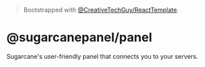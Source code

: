 > Bootstrapped with [@CreativeTechGuy/ReactTemplate](https://github.com/CreativeTechGuy/ReactTemplate/).

# @sugarcanepanel/panel

Sugarcane's user-friendly panel that connects you to your servers.
